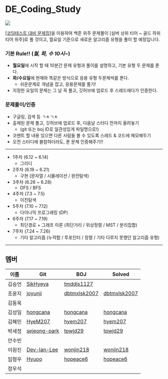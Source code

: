 # DE_Coding_Study
<img src="https://img.shields.io/badge/python-3776AB?style=flat&logo=python&logoColor=white"/>

[[코딩테스트 대비 문제집]](https://github.com/tony9402/baekjoon)을 이용하여 백준 위주 문제풀이
[실버 상위 티어 ~ 골드 하위 티어 위주]로 풀 것이고, 월요일 기준으로 새로운 알고리즘 유형을 풀이 할 예정입니다.

### 기본 Rule!! (***월, 화, 수 10시~***)
- **월요일**에 시작 할 때 10분간 문제 유형과 풀이를 설명하고, 기본 유형 두 문제를 푼다.
- **화/수요일**에 현재와 똑같은 방식으로 응용 유형 두문제씩를 푼다.
  - 쉬운문제로 개념을 잡고, 응용문제를 풀기!
- 지정한 요일의 문제는 그 날 꼭 풀고, 깃허브에 업로드 후 스레드에다가 인증한다.


### 문제풀이/인증
- 구글링, 검색 등 ㄱㅊㄱㅊ
- 출제된 문제 풀고, 깃허브에 업로드 후, 다음날 스터디 전까지 올려놓기
  - (git 또는 boj ID로 일관성있게 파일명으로!)
- 코멘트 할 내용 있으면 다른 사람들 볼 수 있도록 스레드 & 코드에 메모해두기
- 오전 스터디에 불참하더라도, 푼 문제 인증해주기!!

- - -
- 1주차 (6.12 ~ 6.14)
  - 그리디
- 2주차 (6.19 ~ 6.21)
  - 구현 (문자열 / 시뮬레이션 / 완전탐색)
- 3주차 (6.26 ~ 6.28)
  - DFS / BFS
- 4주차 (7.3 ~ 7.5)
  - 이진탐색
- 5주차 (7.10 ~ 7.12)
  - 다이나믹 프로그래밍 (DP)
- 6주차 (7.17 ~ 7.19)
  - 최단경로 + 그래프 이론 (최단거리 / 위상정렬 / MST / 분리집합)
- 7주차 (7.24 ~ 7.26)
  - 기타 알고리즘 (누적합 / 투포인터 / 정렬 / 기타 다루지 못했던 알고리즘 유형)

- - -

## 멤버
|이름|Git|BOJ|Solved|
|-|-|-|-|
|김승언|[SikHyeya](https://github.com/SikHyeya)|[tmddjs1127](https://www.acmicpc.net/user/tmddjs1127)|[]()|
|조윤지|[joyunji](https://github.com/joyunji)|[dbtmxlsk2007](https://www.acmicpc.net/user/dbtmxlsk2007)|[dbtmxlsk2007](https://solved.ac/profile/dbtmxlsk2007)|
|김동욱|[]()|[]()|[]()|
|김성일|[hongcana](https://github.com/hongcana)|[hongcana](https://www.acmicpc.net/user/hongcana)|[hongcana](https://solved.ac/profile/hongcana)|
|김혜민|[HyeM207](https://github.com/HyeM207)|[hyem207](https://www.acmicpc.net/user/hyem207)|[hyem207](https://solved.ac/profile/hyem207)|
|박세정|[sejeong-park](https://github.com/sejeong-park)|[tpwjd29](https://www.acmicpc.net/user/tpwjd29)|[tpwjd29](https://solved.ac/profile/tpwjd29)|
|안수빈|[]()|[]()|[]()|
|이원진|[Dev-Ian-Lee](https://github.com/Dev-Ian-Lee)|[wonjin218](https://www.acmicpc.net/user/wonjin218)|[wonjin218](https://solved.ac/profile/wonjin218)|
|임형우|[Hyuoo](https://github.com/Hyuoo)|[hopeace6](https://www.acmicpc.net/user/hopeace6)|[hopeace6](https://solved.ac/profile/hopeace6)|
|정우석|[]()|[]()|[]()|
